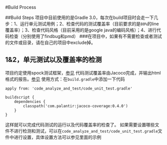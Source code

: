 #Build Process

##Build Steps
项目中目前使用的是Gradle 3.0，每次在build项目时会走一下几步：1、运行单元测试用例；2、检查代码的测试覆盖率（目前要求的是`80%`的line覆盖率）；3、检查代码风格（目前采用的是google java的编码风格）；4、进行代码检查（分别使用了findbug和pmd）
###在项目中，如果有不需要检查或者测试的文件或目录，请在自己的项目中exclude掉。

## 1&2，单元测试以及覆盖率的检测
项目约定使用spock测试框架，[参见](https://github.com/reactivesw/DevProc/blob/master/Build/Guides/Spock.md)
代码测试覆盖率由Jacoco完成，并输出html格式的报告。[参见](https://github.com/palantir/gradle-jacoco-coverage)
使用方式：在`build.gradle`中添加一下代码

```
apply from: 'code_analyze_and_test/code_unit_test.gradle'

buildscript {
    dependencies {
        classpath('com.palantir:jacoco-coverage:0.4.0')
    }
}
```
这样就可以完成代码测试的运行以及代码覆盖率的检查了。
如果需要设置哪些文件不进行检测和测试，可以在`code_analyze_and_test/code_unit_test.gradle`文件中进行设置，具体设置方法可以参见里面的示例
